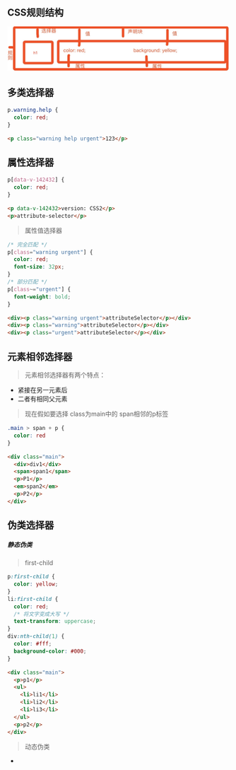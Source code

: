 ## CSS规则结构
![](./structure.jpeg)

## 多类选择器

```css
p.warning.help {
  color: red;
}
```
```html
<p class="warning help urgent">123</p>
```


## 属性选择器
```css
p[data-v-142432] {
  color: red;
}
```
```html
<p data-v-142432>version: CSS2</p>
<p>attribute-selector</p>
```
> 属性值选择器

```css
/* 完全匹配 */
p[class="warning urgent"] {
  color: red;
  font-size: 32px;
}
/* 部分匹配 */
p[class~="urgent"] {
  font-weight: bold;
}
```

```html
<div><p class="warning urgent">attributeSelector</p></div>
<div><p class="warning">attributeSelector</p></div>
<div><p class="urgent">attributeSelector</p></div>
```

## 元素相邻选择器
> 元素相邻选择器有两个特点：
  - 紧接在另一元素后
  - 二者有相同父元素

> 现在假如要选择 class为main中的 span相邻的p标签

```css
.main > span + p {
  color: red
}
```
```html
<div class="main">
  <div>div1</div>
  <span>span1</span>
  <p>P1</p>
  <em>span2</em>
  <p>P2</p>
</div>
```

## 伪类选择器

##### 静态伪类

> first-child
  ```css
  p:first-child {
    color: yellow;
  }
  li:first-child {
    color: red;
    /* 将文字变成大写 */
    text-transform: uppercase;
  }
  div:nth-child(1) {
    color: #fff;
    background-color: #000;
  }
  ```
  ```html
  <div class="main">
    <p>p1</p>
    <ul>
      <li>li1</li>
      <li>li2</li>
      <li>li3</li>
    </ul>
    <p>p2</p>
  </div>
  ```





> 动态伪类
  -
